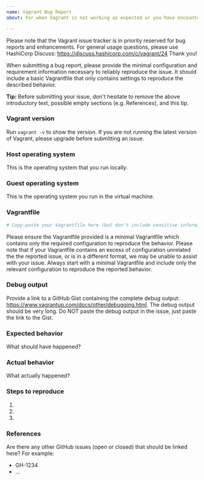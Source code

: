 ```yaml
---
name: Vagrant Bug Report
about: For when Vagrant is not working as expected or you have encountered a bug

---
```


Please note that the Vagrant issue tracker is in priority reserved for bug reports and enhancements. For general usage questions, please use
HashiCorp Discuss: https://discuss.hashicorp.com/c/vagrant/24 Thank you!

When submitting a bug report, please provide the minimal configuration and requirement information necessary to reliably reproduce the issue. It
should include a basic Vagrantfile that only contains settings to reproduce the described behavior.

**Tip:** Before submitting your issue, don't hesitate to remove the above introductory text, possible empty sections (e.g. References), and this tip.

### Vagrant version

Run `vagrant -v` to show the version. If you are not running the latest version
of Vagrant, please upgrade before submitting an issue.

### Host operating system

This is the operating system that you run locally.

### Guest operating system

This is the operating system you run in the virtual machine.

### Vagrantfile

```ruby
# Copy-paste your Vagrantfile here (but don't include sensitive information such as passwords, authentication tokens, or email addresses)
```

Please ensure the Vagrantfile provided is a minimal Vagrantfile which contains
only the required configuration to reproduce the behavior. Please note that if
your Vagrantfile contains an excess of configuration unrelated the the reported
issue, or is in a different format, we may be unable to assist with your issue.
Always start with a minimal Vagrantfile and include only the relevant configuration
to reproduce the reported behavior.

### Debug output

Provide a link to a GitHub Gist containing the complete debug output:
https://www.vagrantup.com/docs/other/debugging.html. The debug output should
be very long. Do NOT paste the debug output in the issue, just paste the
link to the Gist.

### Expected behavior

What should have happened?

### Actual behavior

What actually happened?

### Steps to reproduce

1.
2.
3.

### References

Are there any other GitHub issues (open or closed) that should be linked here?
For example:
- GH-1234
- ...
